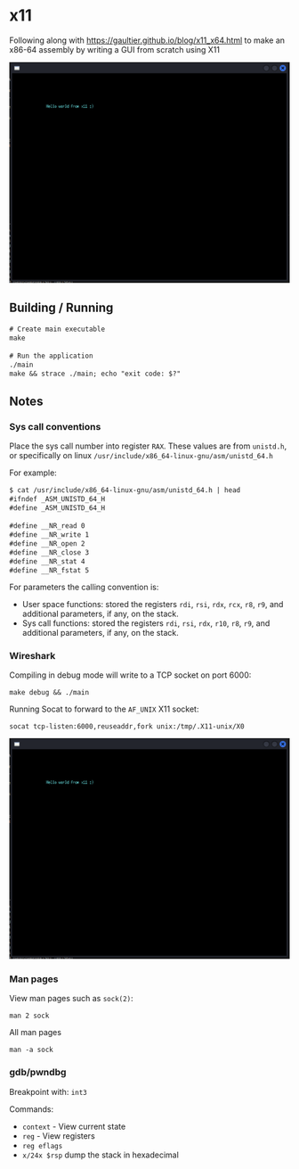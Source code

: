 # x11

Following along with https://gaultier.github.io/blog/x11_x64.html to make an x86-64 assembly by writing a GUI from scratch using X11

![x11](images/x11.png)

## Building / Running

```
# Create main executable
make

# Run the application
./main
make && strace ./main; echo "exit code: $?"
```

## Notes

### Sys call conventions

Place the sys call number into register `RAX`. These values are from `unistd.h`, or specifically on linux `/usr/include/x86_64-linux-gnu/asm/unistd_64.h`

For example:

```shell
$ cat /usr/include/x86_64-linux-gnu/asm/unistd_64.h | head
#ifndef _ASM_UNISTD_64_H
#define _ASM_UNISTD_64_H

#define __NR_read 0
#define __NR_write 1
#define __NR_open 2
#define __NR_close 3
#define __NR_stat 4
#define __NR_fstat 5
```

For parameters the calling convention is:
- User space functions: stored the registers `rdi`, `rsi`, `rdx`, `rcx`, `r8`, `r9`, and additional parameters, if any, on the stack.
- Sys call functions:   stored the registers `rdi`, `rsi`, `rdx`, `r10`, `r8`, `r9`, and additional parameters, if any, on the stack.

### Wireshark

Compiling in debug mode will write to a TCP socket on port 6000:

```
make debug && ./main
```

Running Socat to forward to the `AF_UNIX` X11 socket:

```
socat tcp-listen:6000,reuseaddr,fork unix:/tmp/.X11-unix/X0
```

![wireshark](images/x11.png)

### Man pages

View man pages such as `sock(2)`:

```
man 2 sock
```

All man pages

```
man -a sock
```

### gdb/pwndbg

Breakpoint with: `int3`

Commands:
- `context` - View current state
- `reg` - View registers
- `reg eflags`
- `x/24x $rsp` dump the stack in hexadecimal
